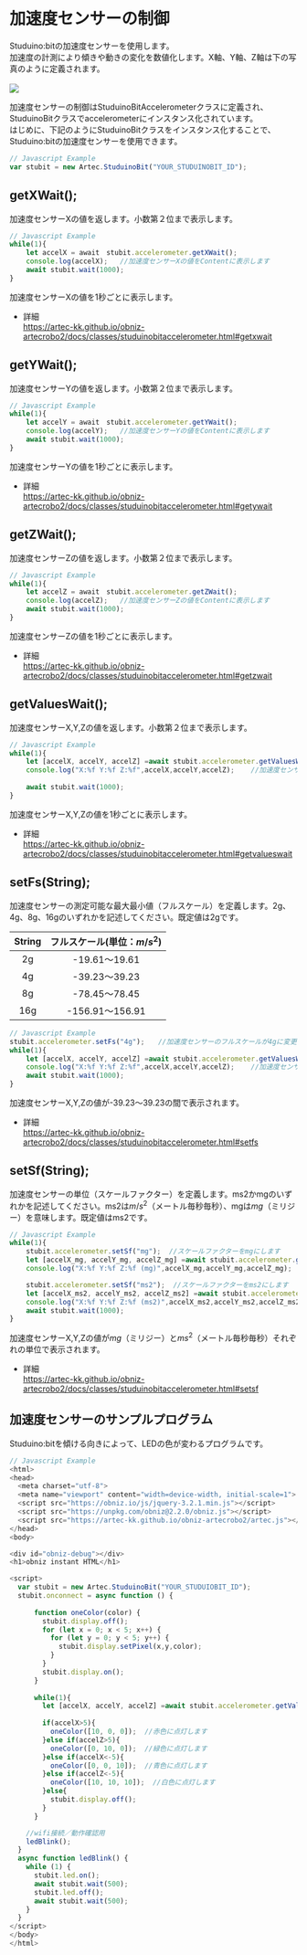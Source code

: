 # 加速度センサーの制御
Studuino:bitの加速度センサーを使用します。</br>
加速度の計測により傾きや動きの変化を数値化します。X軸、Y軸、Z軸は下の写真のように定義されます。</br></br>
![](https://i.imgur.com/cF6mSBc.png)


加速度センサーの制御はStuduinoBitAccelerometerクラスに定義され、StuduinoBitクラスでaccelerometerにインスタンス化されています。</br>
はじめに、下記のようにStuduinoBitクラスをインスタンス化することで、Studuino:bitの加速度センサーを使用できます。
```Javascript
// Javascript Example
var stubit = new Artec.StuduinoBit("YOUR_STUDUINOBIT_ID");
```

## getXWait();

加速度センサーXの値を返します。小数第２位まで表示します。

```Javascript
// Javascript Example
while(1){
    let accelX = await　stubit.accelerometer.getXWait();
    console.log(accelX);   //加速度センサーXの値をContentに表示します
    await stubit.wait(1000);
}
```
加速度センサーXの値を1秒ごとに表示します。
* 詳細<br/>
https://artec-kk.github.io/obniz-artecrobo2/docs/classes/studuinobitaccelerometer.html#getxwait

## getYWait();
加速度センサーYの値を返します。小数第２位まで表示します。

```Javascript
// Javascript Example
while(1){
    let accelY = await　stubit.accelerometer.getYWait();
    console.log(accelY);   //加速度センサーYの値をContentに表示します
    await stubit.wait(1000);
}
```
加速度センサーYの値を1秒ごとに表示します。
* 詳細<br/>
https://artec-kk.github.io/obniz-artecrobo2/docs/classes/studuinobitaccelerometer.html#getywait

## getZWait();
加速度センサーZの値を返します。小数第２位まで表示します。
```Javascript
// Javascript Example
while(1){
    let accelZ = await　stubit.accelerometer.getZWait();
    console.log(accelZ);   //加速度センサーZの値をContentに表示します
    await stubit.wait(1000);
}
```
加速度センサーZの値を1秒ごとに表示します。
* 詳細<br/>
https://artec-kk.github.io/obniz-artecrobo2/docs/classes/studuinobitaccelerometer.html#getzwait


## getValuesWait();

加速度センサーX,Y,Zの値を返します。小数第２位まで表示します。

```Javascript
// Javascript Example
while(1){
    let [accelX, accelY, accelZ] =await stubit.accelerometer.getValuesWait();
    console.log("X:%f Y:%f Z:%f",accelX,accelY,accelZ);    //加速度センサーの値をContentに表示します
    
    await stubit.wait(1000);
}
```
加速度センサーX,Y,Zの値を1秒ごとに表示します。
* 詳細<br/>
https://artec-kk.github.io/obniz-artecrobo2/docs/classes/studuinobitaccelerometer.html#getvalueswait

## setFs(String);
加速度センサーの測定可能な最大最小値（フルスケール）を定義します。2g、4g、8g、16gのいずれかを記述してください。既定値は2gです。<br/>


| String |      フルスケール(単位：$m/s^2$)     |
|:------:|:-------------:|
|   2g   | -19.61～19.61 |
|   4g   | -39.23～39.23 |
|   8g   | -78.45～78.45 |
|   16g   | -156.91～156.91 |
```Javascript
// Javascript Example
stubit.accelerometer.setFs("4g");　　//加速度センサーのフルスケールが4gに変更されます
while(1){
    let [accelX, accelY, accelZ] =await stubit.accelerometer.getValuesWait();　//加速度センサーX,Y,Zの値を取得します
    console.log("X:%f Y:%f Z:%f",accelX,accelY,accelZ);    //加速度センサーの値をContentに表示します
    await stubit.wait(1000);
}
```
加速度センサーX,Y,Zの値が-39.23～39.23の間で表示されます。
* 詳細<br/>
https://artec-kk.github.io/obniz-artecrobo2/docs/classes/studuinobitaccelerometer.html#setfs


## setSf(String);
加速度センサーの単位（スケールファクター）を定義します。ms2かmgのいずれかを記述してください。ms2は$m/s^2$（メートル毎秒毎秒）、mgは$mg$（ミリジー）を意味します。既定値はms2です。<br/>
```Javascript
// Javascript Example
while(1){
    stubit.accelerometer.setSf("mg");  //スケールファクターをmgにします
    let [accelX_mg, accelY_mg, accelZ_mg] =await stubit.accelerometer.getValuesWait();  //加速度センサーX,Y,Zの値を取得します
    console.log("X:%f Y:%f Z:%f (mg)",accelX_mg,accelY_mg,accelZ_mg);　//加速度センサーの値をContentに表示します

    stubit.accelerometer.setSf("ms2");  //スケールファクターをms2にします
    let [accelX_ms2, accelY_ms2, accelZ_ms2] =await stubit.accelerometer.getValuesWait();  //加速度センサーX,Y,Zの値を取得します
    console.log("X:%f Y:%f Z:%f (ms2)",accelX_ms2,accelY_ms2,accelZ_ms2);　//加速度センサーの値をContentに表示します
    await stubit.wait(1000);
}
```
加速度センサーX,Y,Zの値が$mg$（ミリジー）と$ms^2$（メートル毎秒毎秒）それぞれの単位で表示されます。
* 詳細<br/>
https://artec-kk.github.io/obniz-artecrobo2/docs/classes/studuinobitaccelerometer.html#setsf

## 加速度センサーのサンプルプログラム
Studuino:bitを傾ける向きによって、LEDの色が変わるプログラムです。
```Javascript
// Javascript Example
<html>
<head>
  <meta charset="utf-8">
  <meta name="viewport" content="width=device-width, initial-scale=1">
  <script src="https://obniz.io/js/jquery-3.2.1.min.js"></script>
  <script src="https://unpkg.com/obniz@2.2.0/obniz.js"></script>
  <script src="https://artec-kk.github.io/obniz-artecrobo2/artec.js"></script>
</head>
<body>

<div id="obniz-debug"></div>
<h1>obniz instant HTML</h1>

<script>
  var stubit = new Artec.StuduinoBit("YOUR_STUDUIOBIT_ID");
  stubit.onconnect = async function () {
    
      function oneColor(color) {
        stubit.display.off();
        for (let x = 0; x < 5; x++) {
          for (let y = 0; y < 5; y++) {
            stubit.display.setPixel(x,y,color);
          }
        }
        stubit.display.on();
      }
    
      while(1){
        let [accelX, accelY, accelZ] =await stubit.accelerometer.getValuesWait();  //加速度センサーX,Y,Zの値を取得します
      
        if(accelX>5){
          oneColor([10, 0, 0]);  //赤色に点灯します
        }else if(accelZ>5){
          oneColor([0, 10, 0]);  //緑色に点灯します
        }else if(accelX<-5){
          oneColor([0, 0, 10]);  //青色に点灯します
        }else if(accelZ<-5){  
          oneColor([10, 10, 10]);  //白色に点灯します
        }else{
          stubit.display.off();
        }
      }

    //wifi接続／動作確認用
    ledBlink();
  }
  async function ledBlink() {
    while (1) {
      stubit.led.on();
      await stubit.wait(500);
      stubit.led.off();
      await stubit.wait(500);
    }
  }
</script>
</body>
</html>
```
